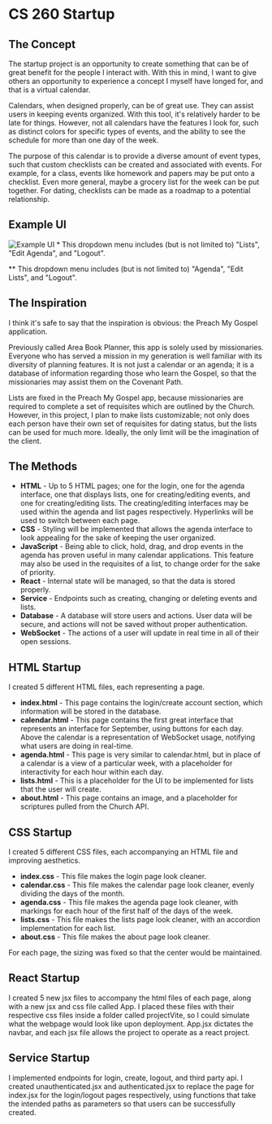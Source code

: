 # CS 260 Startup
## The Concept
The startup project is an opportunity to create something that can be of great benefit for the people I interact with. With this in mind, I want to give others an opportunity to experience a concept I myself have longed for, and that is a virtual calendar.

Calendars, when designed properly, can be of great use. They can assist users in keeping events organized. With this tool, it's relatively harder to be late for things. However, not all calendars have the features I look for, such as distinct colors for specific types of events, and the ability to see the schedule for more than one day of the week.

The purpose of this calendar is to provide a diverse amount of event types, such that custom checklists can be created and associated with events. For example, for a class, events like homework and papers may be put onto a checklist. Even more general, maybe a grocery list for the week can be put together. For dating, checklists can be made as a roadmap to a potential relationship.
## Example UI
![Example UI](260_startup_image.png)
\* This dropdown menu includes (but is not limited to) "Lists", "Edit Agenda", and "Logout".

\** This dropdown menu includes (but is not limited to) "Agenda", "Edit Lists", and "Logout".
## The Inspiration
I think it's safe to say that the inspiration is obvious: the Preach My Gospel application.

Previously called Area Book Planner, this app is solely used by missionaries. Everyone who has served a mission in my generation is well familiar with its diversity of planning features. It is not just a calendar or an agenda; it is a database of information regarding those who learn the Gospel, so that the missionaries may assist them on the Covenant Path.

Lists are fixed in the Preach My Gospel app, because missionaries are required to complete a set of requisites which are outlined by the Church. However, in this project, I plan to make lists customizable; not only does each person have their own set of requisites for dating status, but the lists can be used for much more. Ideally, the only limit will be the imagination of the client.
## The Methods
* **HTML** - Up to 5 HTML pages; one for the login, one for the agenda interface, one that displays lists, one for creating/editing events, and one for creating/editing lists. The creating/editing interfaces may be used within the agenda and list pages respectively. Hyperlinks will be used to switch between each page.
* **CSS** - Styling will be implemented that allows the agenda interface to look appealing for the sake of keeping the user organized.
* **JavaScript** - Being able to click, hold, drag, and drop events in the agenda has proven useful in many calendar applications. This feature may also be used in the requisites of a list, to change order for the sake of priority.
* **React** - Internal state will be managed, so that the data is stored properly.
* **Service** - Endpoints such as creating, changing or deleting events and lists.
* **Database** - A database will store users and actions. User data will be secure, and actions will not be saved without proper authentication.
* **WebSocket** - The actions of a user will update in real time in all of their open sessions.
## HTML Startup
I created 5 different HTML files, each representing a page.
* **index.html** - This page contains the login/create account section, which information will be stored in the database.
* **calendar.html** - This page contains the first great interface that represents an interface for September, using buttons for each day. Above the calendar is a representation of WebSocket usage, notifying what users are doing in real-time.
* **agenda.html** - This page is very similar to calendar.html, but in place of a calendar is a view of a particular week, with a placeholder for interactivity for each hour within each day.
* **lists.html** - This is a placeholder for the UI to be implemented for lists that the user will create.
* **about.html** - This page contains an image, and a placeholder for scriptures pulled from the Church API.
## CSS Startup
I created 5 different CSS files, each accompanying an HTML file and improving aesthetics.
* **index.css** - This file makes the login page look cleaner.
* **calendar.css** - This file makes the calendar page look cleaner, evenly dividing the days of the month.
* **agenda.css** - This file makes the agenda page look cleaner, with markings for each hour of the first half of the days of the week.
* **lists.css** - This file makes the lists page look cleaner, with an accordion implementation for each list.
* **about.css** - This file makes the about page look cleaner.

For each page, the sizing was fixed so that the center would be maintained.
## React Startup
I created 5 new jsx files to accompany the html files of each page, along with a new jsx and css file called App. I placed these files with their respective css files inside a folder called projectVite, so I could simulate what the webpage would look like upon deployment. App.jsx dictates the navbar, and each jsx file allows the project to operate as a react project.
## Service Startup
I implemented endpoints for login, create, logout, and third party api. I created unauthenticated.jsx and authenticated.jsx to replace the page for index.jsx for the login/logout pages respectively, using functions that take the intended paths as parameters so that users can be successfully created.